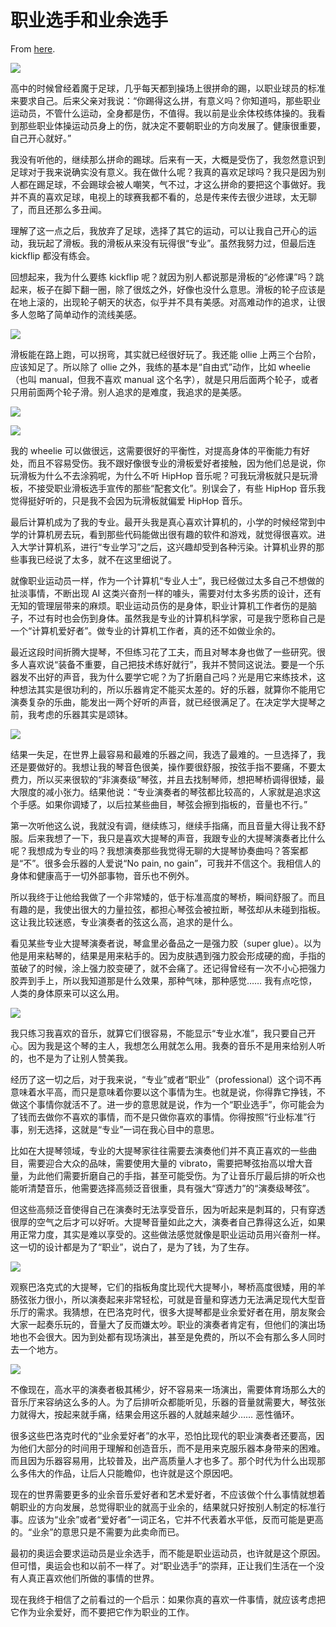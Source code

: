 # 职业选手和业余选手

From [here](https://yinwang1.substack.com/p/professional-amateur).

![](https://substackcdn.com/image/fetch/w_1456,c_limit,f_auto,q_auto:good,fl_progressive:steep/https%3A%2F%2Fbucketeer-e05bbc84-baa3-437e-9518-adb32be77984.s3.amazonaws.com%2Fpublic%2Fimages%2F0bb44e4e-1322-4ec9-b3e1-dfb05b62df7d_300x168.jpeg)

高中的时候曾经着魔于足球，几乎每天都到操场上很拼命的踢，以职业球员的标准来要求自己。后来父亲对我说：“你踢得这么拼，有意义吗？你知道吗，那些职业运动员，不管什么运动，全身都是伤，不值得。我以前是业余体校练体操的。我看到那些职业体操运动员身上的伤，就决定不要朝职业的方向发展了。健康很重要，自己开心就好。”

我没有听他的，继续那么拼命的踢球。后来有一天，大概是受伤了，我忽然意识到足球对于我来说确实没有意义。我在做什么呢？我真的喜欢足球吗？我只是因为别人都在踢足球，不会踢球会被人嘲笑，气不过，才这么拼命的要把这个事做好。我并不真的喜欢足球，电视上的球赛我都不看的，总是传来传去很少进球，太无聊了，而且还那么多丑闻。

理解了这一点之后，我放弃了足球，选择了其它的运动，可以让我自己开心的运动，我玩起了滑板。我的滑板从来没有玩得很“专业”。虽然我努力过，但最后连 kickflip 都没有练会。

回想起来，我为什么要练 kickflip 呢？就因为别人都说那是滑板的“必修课”吗？跳起来，板子在脚下翻一圈，除了很炫之外，好像也没什么意思。滑板的轮子应该是在地上滚的，出现轮子朝天的状态，似乎并不具有美感。对高难动作的追求，让很多人忽略了简单动作的流线美感。

![](https://substackcdn.com/image/fetch/w_1456,c_limit,f_auto,q_auto:good,fl_progressive:steep/https%3A%2F%2Fbucketeer-e05bbc84-baa3-437e-9518-adb32be77984.s3.amazonaws.com%2Fpublic%2Fimages%2F049dfef0-3015-4726-a3c3-6d113118ca4c_300x168.jpeg)

滑板能在路上跑，可以拐弯，其实就已经很好玩了。我还能 ollie 上两三个台阶，应该知足了。所以除了 ollie 之外，我练的基本是“自由式”动作，比如 wheelie（也叫 manual，但我不喜欢 manual 这个名字），就是只用后面两个轮子，或者只用前面两个轮子滑。别人追求的是难度，我追求的是美感。

![](https://substackcdn.com/image/fetch/w_1456,c_limit,f_auto,q_auto:good,fl_progressive:steep/https%3A%2F%2Fbucketeer-e05bbc84-baa3-437e-9518-adb32be77984.s3.amazonaws.com%2Fpublic%2Fimages%2Fd9b1342c-736e-4175-af8b-31ade596eb47_300x168.jpeg)

![](https://substackcdn.com/image/fetch/w_1456,c_limit,f_auto,q_auto:good,fl_progressive:steep/https%3A%2F%2Fbucketeer-e05bbc84-baa3-437e-9518-adb32be77984.s3.amazonaws.com%2Fpublic%2Fimages%2F48c42bf9-3df8-453b-b6d3-aacccf623e54_300x168.jpeg)

我的 wheelie 可以做很远，这需要很好的平衡性，对提高身体的平衡能力有好处，而且不容易受伤。我不跟好像很专业的滑板爱好者接触，因为他们总是说，你玩滑板为什么不去涂鸦呢，为什么不听 HipHop 音乐呢？可我玩滑板就只是玩滑板，不接受职业滑板选手宣传的那些“配套文化”。别误会了，有些 HipHop 音乐我觉得挺好听的，只是我不会因为玩滑板就偏爱 HipHop 音乐。

最后计算机成为了我的专业。最开头我是真心喜欢计算机的，小学的时候经常到中学的计算机房去玩，看到那些代码能做出很有趣的软件和游戏，就觉得很喜欢。进入大学计算机系，进行“专业学习”之后，这兴趣却受到各种污染。计算机业界的那些事我已经说了太多，就不在这里细说了。

就像职业运动员一样，作为一个计算机“专业人士”，我已经做过太多自己不想做的扯淡事情，不断出现 AI 这类兴奋剂一样的噱头，需要对付太多劣质的设计，还有无知的管理层带来的麻烦。职业运动员伤的是身体，职业计算机工作者伤的是脑子，不过有时也会伤到身体。虽然我是专业的计算机科学家，可是我宁愿称自己是一个“计算机爱好者”。做专业的计算机工作者，真的还不如做业余的。

最近这段时间折腾大提琴，不但练习花了工夫，而且对琴本身也做了一些研究。很多人喜欢说“装备不重要，自己把技术练好就行”，我并不赞同这说法。要是一个乐器发不出好的声音，我为什么要学它呢？为了折磨自己吗？光是用它来练技术，这种想法其实是很功利的，所以乐器肯定不能买太差的。好的乐器，就算你不能用它演奏复杂的乐曲，能发出一两个好听的声音，就已经很满足了。在决定学大提琴之前，我考虑的乐器其实是颂钵。

![](https://substackcdn.com/image/fetch/w_1456,c_limit,f_auto,q_auto:good,fl_progressive:steep/https%3A%2F%2Fbucketeer-e05bbc84-baa3-437e-9518-adb32be77984.s3.amazonaws.com%2Fpublic%2Fimages%2F3f4d3d07-c326-4a6a-8b69-25ed002b0466_300x200.jpeg)

结果一失足，在世界上最容易和最难的乐器之间，我选了最难的。一旦选择了，我还是要做好的。我想让我的琴音色很美，操作要很舒服，按弦手指不要痛，不要太费力，所以买来很软的“非演奏级”琴弦，并且去找制琴师，想把琴桥调得很矮，最大限度的减小张力。结果他说：“专业演奏者的琴弦都比较高的，人家就是追求这个手感。如果你调矮了，以后拉某些曲目，琴弦会擦到指板的，音量也不行。”

第一次听他这么说，我就没有调，继续练习，继续手指痛，而且音量大得让我不舒服。后来我想了一下，我只是喜欢大提琴的声音，我跟专业的大提琴演奏者比什么呢？我想成为专业的吗？我想演奏那些我觉得无聊的大提琴协奏曲吗？答案都是“不”。很多会乐器的人爱说“No pain, no gain”，可我并不信这个。我相信人的身体和健康高于一切外部事物，音乐也不例外。

所以我终于让他给我做了一个非常矮的，低于标准高度的琴桥，瞬间舒服了。而且有趣的是，我使出很大的力量拉弦，都担心琴弦会被拉断，琴弦却从未碰到指板。这让我比较迷惑，专业演奏者的弦这么高，追求的是什么。

看见某些专业大提琴演奏者说，琴盒里必备品之一是强力胶（super glue）。以为他是用来粘琴的，结果是用来粘手的。因为皮肤遇到强力胶会形成硬的痂，手指的茧破了的时候，涂上强力胶变硬了，就不会痛了。还记得曾经有一次不小心把强力胶弄到手上，所以我知道那是什么效果，那种气味，那种感觉…… 我有点吃惊，人类的身体原来可以这么用。

![](https://substackcdn.com/image/fetch/w_1456,c_limit,f_auto,q_auto:good,fl_progressive:steep/https%3A%2F%2Fbucketeer-e05bbc84-baa3-437e-9518-adb32be77984.s3.amazonaws.com%2Fpublic%2Fimages%2Ff7e627aa-5cfa-41d6-a4af-d29f1cc1998b_300x168.jpeg)

我只练习我喜欢的音乐，就算它们很容易，不能显示“专业水准”，我只要自己开心。因为我是这个琴的主人，我想怎么用就怎么用。我奏的音乐不是用来给别人听的，也不是为了让别人赞美我。

经历了这一切之后，对于我来说，“专业”或者“职业”（professional）这个词不再意味着水平高，而只是意味着你要以这个事情为生。也就是说，你得靠它挣钱，不做这个事情你就活不了。进一步的意思就是说，作为一个“职业选手”，你可能会为了钱而去做你不喜欢的事情，而不是只做你喜欢的事情。你得按照“行业标准”行事，别无选择，这就是“专业”一词在我心目中的意思。

比如在大提琴领域，专业的大提琴家往往需要去演奏他们并不真正喜欢的一些曲目，需要迎合大众的品味，需要使用大量的 vibrato，需要把琴弦抬高以增大音量，为此他们需要折磨自己的手指，甚至可能受伤。为了让音乐厅最后排的听众也能听清楚音乐，他需要选择高频泛音很重，具有强大“穿透力”的“演奏级琴弦”。

但这些高频泛音使得自己在演奏时无法享受音乐，因为听起来是刺耳的，只有穿透很厚的空气之后才可以好听。大提琴音量如此之大，演奏者自己靠得这么近，如果用正常力度，其实是难以享受的。这些做法感觉就像是职业运动员用兴奋剂一样。这一切的设计都是为了“职业”，说白了，是为了钱，为了生存。

![](https://substackcdn.com/image/fetch/w_1456,c_limit,f_auto,q_auto:good,fl_progressive:steep/https%3A%2F%2Fbucketeer-e05bbc84-baa3-437e-9518-adb32be77984.s3.amazonaws.com%2Fpublic%2Fimages%2F1e906dc6-e683-436c-ac6b-2740ed712df7_247x300.jpeg)

观察巴洛克式的大提琴，它们的指板角度比现代大提琴小，琴桥高度很矮，用的羊肠弦张力很小，所以演奏起来非常轻松，可就是音量和穿透力无法满足现代大型音乐厅的需求。我猜想，在巴洛克时代，很多大提琴都是业余爱好者在用，朋友聚会大家一起奏乐玩的，音量大了反而嫌太吵。职业的演奏者肯定有，但他们的演出场地也不会很大。因为到处都有现场演出，甚至是免费的，所以不会有那么多人同时去一个地方。

![](https://substackcdn.com/image/fetch/w_1456,c_limit,f_auto,q_auto:good,fl_progressive:steep/https%3A%2F%2Fbucketeer-e05bbc84-baa3-437e-9518-adb32be77984.s3.amazonaws.com%2Fpublic%2Fimages%2F7b3d415d-97e4-4e57-be55-b2bcc9c0e77e_1000x788.jpeg)

不像现在，高水平的演奏者极其稀少，好不容易来一场演出，需要体育场那么大的音乐厅来容纳这么多的人。为了后排听众都能听见，乐器的音量就需要大，琴弦张力就得大，按起来就手痛，结果会用这乐器的人就越来越少…… 恶性循环。

很多这些巴洛克时代的“业余爱好者”的水平，恐怕比现代的职业演奏者还要高，因为他们大部分的时间用于理解和创造音乐，而不是用来克服乐器本身带来的困难。而且因为乐器容易用，比较普及，出产高质量人才也多了。那个时代为什么出现那么多伟大的作品，让后人只能瞻仰，也许就是这个原因吧。

现在的世界需要更多的业余音乐爱好者和艺术爱好者，不应该做个什么事情就想着朝职业的方向发展，总觉得职业的就高于业余的，结果就只好按别人制定的标准行事。应该为“业余”或者“爱好者”一词正名，它并不代表着水平低，反而可能是更高的。“业余”的意思只是不需要为此卖命而已。

最初的奥运会要求运动员是业余选手，而不能是职业运动员，也许就是这个原因。但可惜，奥运会也和以前不一样了。对“职业选手”的崇拜，正让我们生活在一个没有人真正喜欢他们所做的事情的世界。

现在我终于相信了之前看过的一个启示：如果你真的喜欢一件事情，就应该考虑把它作为业余爱好，而不要把它作为职业的工作。

